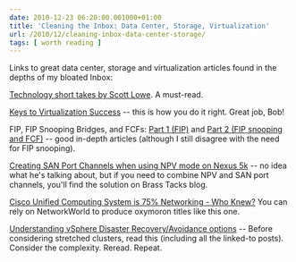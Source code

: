```yaml
---
date: 2010-12-23 06:20:00.001000+01:00
title: 'Cleaning the Inbox: Data Center, Storage, Virtualization'
url: /2010/12/cleaning-inbox-data-center-storage/
tags: [ worth reading ]
---
```

Links to great data center, storage and virtualization articles found in the depths of my bloated Inbox:

[Technology short takes by Scott Lowe](http://blog.scottlowe.org/2010/12/17/technology-short-take-8/). A must-read.

[Keys to Virtualization Success](http://lonesysadmin.net/2010/12/09/keys-to-virtualization-success/) -- this is how you do it right. Great job, Bob!
<!--more-->
FIP, FIP Snooping Bridges, and FCFs: [Part 1 (FIP)](http://brasstacksblog.typepad.com/brass-tacks/2010/11/fip-fip-snooping-bridges-and-fcfs-part-1-fip-the-fcoe-initialization-protocol.html) and [Part 2 (FIP snooping and FCF)](http://brasstacksblog.typepad.com/brass-tacks/2010/12/fip-fip-snooping-bridges-and-fcfs-part-2-fip-snooping-bridges-and-fibre-channel-forwarders.html) -- good in-depth articles (although I still disagree with the need for FIP snooping).

[Creating SAN Port Channels when using NPV mode on Nexus 5k](http://brasstacksblog.typepad.com/brass-tacks/2010/12/creating-san-port-channels-when-using-npv-mode-on-nexus-5k.html) -- no idea what he's talking about, but if you need to combine NPV and SAN port channels, you'll find the solution on Brass Tacks blog.

[Cisco Unified Computing System is 75% Networking - Who Knew?](http://www.networkworld.com/community/blog/cisco-unified-computing-system-75-networking-0) You can rely on NetworkWorld to produce oxymoron titles like this one.

[Understanding vSphere Disaster Recovery/Avoidance options](http://virtualgeek.typepad.com/virtual_geek/2010/12/understanding-vsphere-disaster-recoveryavoidance-options.html) -- Before considering stretched clusters, read this (including all the linked-to posts). Consider the complexity. Reread. Repeat.
